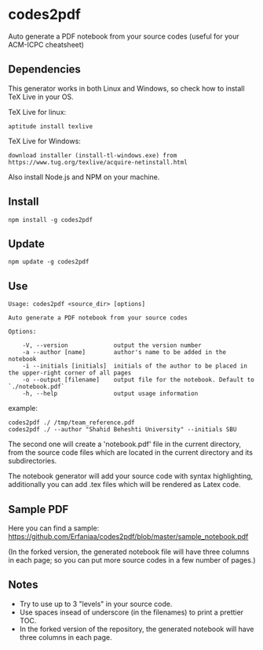 # codes2pdf
Auto generate a PDF notebook from your source codes (useful for your ACM-ICPC cheatsheet)

## Dependencies

This generator works in both Linux and Windows, so check how to install TeX Live in your OS.

TeX Live for linux:

    aptitude install texlive

TeX Live for Windows:

    download installer (install-tl-windows.exe) from https://www.tug.org/texlive/acquire-netinstall.html
    
    
Also install Node.js and NPM on your machine.

## Install

    npm install -g codes2pdf

## Update

    npm update -g codes2pdf

## Use

    Usage: codes2pdf <source_dir> [options]

    Auto generate a PDF notebook from your source codes

    Options:

        -V, --version             output the version number
        -a --author [name]        author's name to be added in the notebook
        -i --initials [initials]  initials of the author to be placed in the upper-right corner of all pages
        -o --output [filename]    output file for the notebook. Default to `./notebook.pdf`
        -h, --help                output usage information


example:

    codes2pdf ./ /tmp/team_reference.pdf
    codes2pdf ./ --author "Shahid Beheshti University" --initials SBU

The second one will create a 'notebook.pdf' file in the current directory, from the source code files which are located in the current directory and its subdirectories.

The notebook generator will add your source code with syntax highlighting, additionally
you can add .tex files which will be rendered as Latex code.

## Sample PDF

Here you can find a sample: https://github.com/Erfaniaa/codes2pdf/blob/master/sample_notebook.pdf

(In the forked version, the generated notebook file will have three columns in each page; so you can put more source codes in a few number of pages.)

## Notes

- Try to use up to 3 "levels" in your source code.
- Use spaces insead of underscore (in the filenames) to print a prettier TOC.
- In the forked version of the repository, the generated notebook will have three columns in each page.
